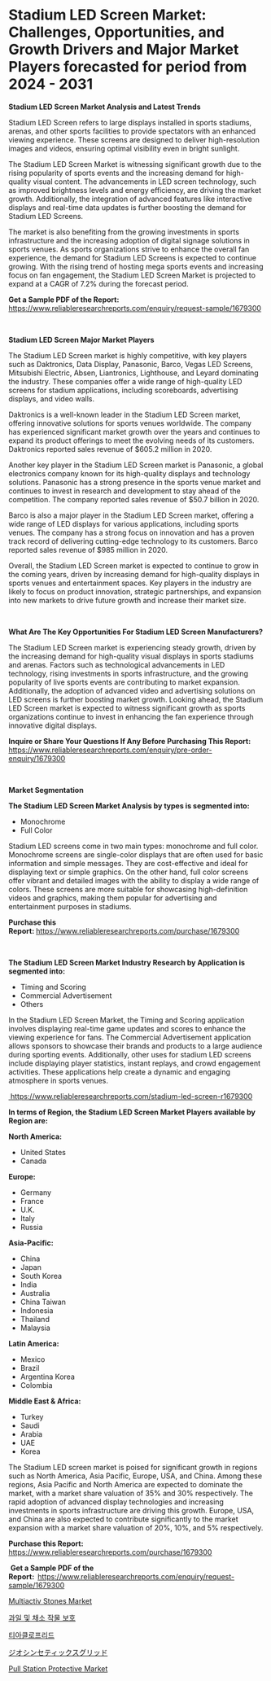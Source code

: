 <p><h1>Stadium LED Screen Market: Challenges, Opportunities, and Growth Drivers and Major Market Players forecasted for period from 2024 - 2031</h1></p><p><strong>Stadium LED Screen Market Analysis and Latest Trends</strong></p>
<p><p>Stadium LED Screen refers to large displays installed in sports stadiums, arenas, and other sports facilities to provide spectators with an enhanced viewing experience. These screens are designed to deliver high-resolution images and videos, ensuring optimal visibility even in bright sunlight.</p><p>The Stadium LED Screen Market is witnessing significant growth due to the rising popularity of sports events and the increasing demand for high-quality visual content. The advancements in LED screen technology, such as improved brightness levels and energy efficiency, are driving the market growth. Additionally, the integration of advanced features like interactive displays and real-time data updates is further boosting the demand for Stadium LED Screens.</p><p>The market is also benefiting from the growing investments in sports infrastructure and the increasing adoption of digital signage solutions in sports venues. As sports organizations strive to enhance the overall fan experience, the demand for Stadium LED Screens is expected to continue growing. With the rising trend of hosting mega sports events and increasing focus on fan engagement, the Stadium LED Screen Market is projected to expand at a CAGR of 7.2% during the forecast period.</p></p>
<p><strong>Get a Sample PDF of the Report:&nbsp;</strong> <a href="https://www.reliableresearchreports.com/enquiry/request-sample/1679300">https://www.reliableresearchreports.com/enquiry/request-sample/1679300</a></p>
<p>&nbsp;</p>
<p><strong>Stadium LED Screen Major Market Players</strong></p>
<p><p>The Stadium LED Screen market is highly competitive, with key players such as Daktronics, Data Display, Panasonic, Barco, Vegas LED Screens, Mitsubishi Electric, Absen, Liantronics, Lighthouse, and Leyard dominating the industry. These companies offer a wide range of high-quality LED screens for stadium applications, including scoreboards, advertising displays, and video walls.</p><p>Daktronics is a well-known leader in the Stadium LED Screen market, offering innovative solutions for sports venues worldwide. The company has experienced significant market growth over the years and continues to expand its product offerings to meet the evolving needs of its customers. Daktronics reported sales revenue of $605.2 million in 2020.</p><p>Another key player in the Stadium LED Screen market is Panasonic, a global electronics company known for its high-quality displays and technology solutions. Panasonic has a strong presence in the sports venue market and continues to invest in research and development to stay ahead of the competition. The company reported sales revenue of $50.7 billion in 2020.</p><p>Barco is also a major player in the Stadium LED Screen market, offering a wide range of LED displays for various applications, including sports venues. The company has a strong focus on innovation and has a proven track record of delivering cutting-edge technology to its customers. Barco reported sales revenue of $985 million in 2020.</p><p>Overall, the Stadium LED Screen market is expected to continue to grow in the coming years, driven by increasing demand for high-quality displays in sports venues and entertainment spaces. Key players in the industry are likely to focus on product innovation, strategic partnerships, and expansion into new markets to drive future growth and increase their market size.</p></p>
<p>&nbsp;</p>
<p><strong>What Are The Key Opportunities For Stadium LED Screen Manufacturers?</strong></p>
<p><p>The Stadium LED Screen market is experiencing steady growth, driven by the increasing demand for high-quality visual displays in sports stadiums and arenas. Factors such as technological advancements in LED technology, rising investments in sports infrastructure, and the growing popularity of live sports events are contributing to market expansion. Additionally, the adoption of advanced video and advertising solutions on LED screens is further boosting market growth. Looking ahead, the Stadium LED Screen market is expected to witness significant growth as sports organizations continue to invest in enhancing the fan experience through innovative digital displays.</p></p>
<p><strong>Inquire or Share Your Questions If Any Before Purchasing This Report:</strong> <a href="https://www.reliableresearchreports.com/enquiry/pre-order-enquiry/1679300">https://www.reliableresearchreports.com/enquiry/pre-order-enquiry/1679300</a></p>
<p>&nbsp;</p>
<p><strong>Market Segmentation</strong></p>
<p><strong>The Stadium LED Screen Market Analysis by types is segmented into:</strong></p>
<p><ul><li>Monochrome</li><li>Full Color</li></ul></p>
<p><p>Stadium LED screens come in two main types: monochrome and full color. Monochrome screens are single-color displays that are often used for basic information and simple messages. They are cost-effective and ideal for displaying text or simple graphics. On the other hand, full color screens offer vibrant and detailed images with the ability to display a wide range of colors. These screens are more suitable for showcasing high-definition videos and graphics, making them popular for advertising and entertainment purposes in stadiums.</p></p>
<p><strong>Purchase this Report:&nbsp;</strong><a href="https://www.reliableresearchreports.com/purchase/1679300">https://www.reliableresearchreports.com/purchase/1679300</a></p>
<p>&nbsp;</p>
<p><strong>The Stadium LED Screen Market Industry Research by Application is segmented into:</strong></p>
<p><ul><li>Timing and Scoring</li><li>Commercial Advertisement</li><li>Others</li></ul></p>
<p><p>In the Stadium LED Screen Market, the Timing and Scoring application involves displaying real-time game updates and scores to enhance the viewing experience for fans. The Commercial Advertisement application allows sponsors to showcase their brands and products to a large audience during sporting events. Additionally, other uses for stadium LED screens include displaying player statistics, instant replays, and crowd engagement activities. These applications help create a dynamic and engaging atmosphere in sports venues.</p></p>
<p><a href="https://www.reliableresearchreports.com/stadium-led-screen-r1679300">&nbsp;https://www.reliableresearchreports.com/stadium-led-screen-r1679300</a></p>
<p><strong>In terms of Region, the Stadium LED Screen Market Players available by Region are:</strong></p>
<p>
    <p> <strong> North America: </strong>
        <ul>
            <li>United States</li>
            <li>Canada</li>
        </ul>
        </p> 
    <p> <strong> Europe: </strong>
        <ul>
            <li>Germany</li>
            <li>France</li>
            <li>U.K.</li>
            <li>Italy</li>
            <li>Russia</li>
        </ul>
        </p> 
    <p> <strong> Asia-Pacific: </strong>
        <ul>
            <li>China</li>
            <li>Japan</li>
            <li>South Korea</li>
            <li>India</li>
            <li>Australia</li>
            <li>China Taiwan</li>
            <li>Indonesia</li>
            <li>Thailand</li>
            <li>Malaysia</li>
        </ul>
        </p> 
    <p> <strong> Latin America: </strong>
        <ul>
            <li>Mexico</li>
            <li>Brazil</li>
            <li>Argentina Korea</li>
            <li>Colombia</li>
        </ul>
        </p> 
    <p> <strong> Middle East & Africa: </strong>
        <ul>
            <li>Turkey</li>
            <li>Saudi</li>
            <li>Arabia</li>
            <li>UAE</li>
            <li>Korea</li>
        </ul>
    </p>
    </p>
<p><p>The Stadium LED screen market is poised for significant growth in regions such as North America, Asia Pacific, Europe, USA, and China. Among these regions, Asia Pacific and North America are expected to dominate the market, with a market share valuation of 35% and 30% respectively. The rapid adoption of advanced display technologies and increasing investments in sports infrastructure are driving this growth. Europe, USA, and China are also expected to contribute significantly to the market expansion with a market share valuation of 20%, 10%, and 5% respectively.</p></p>
<p><strong>Purchase this Report: </strong><a href="https://www.reliableresearchreports.com/purchase/1679300">https://www.reliableresearchreports.com/purchase/1679300</a></p>
<p>&nbsp;<strong>Get a Sample PDF of the Report:&nbsp;&nbsp;</strong><a href="https://www.reliableresearchreports.com/enquiry/request-sample/1679300">https://www.reliableresearchreports.com/enquiry/request-sample/1679300</a></p>
<p><strong></strong></p>
<p><p><a href="https://github.com/moyahfrancoestellec51j635wcx/Market-Research-Report-List-3/blob/main/multiactiv-stones-market.md">Multiactiv Stones Market</a></p><p><a href="https://github.com/trmesnao7959541/Market-Research-Report-List-2/blob/main/9396054155931.md">과일 및 채소 작물 보호</a></p><p><a href="https://github.com/OliverBarry1954/Market-Research-Report-List-1/blob/main/3903286155930.md">티아클로프리드</a></p><p><a href="https://github.com/LuzHills1972/Market-Research-Report-List-1/blob/main/1237371146954.md">ジオシンセティックスグリッド</a></p><p><a href="https://github.com/JuliaFadel1922/Market-Research-Report-List-1/blob/main/pull-station-protective-market.md">Pull Station Protective Market</a></p></p>